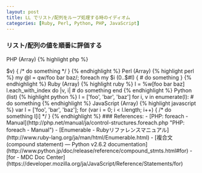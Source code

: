 ```yaml
---
layout: post
title: LL でリスト/配列をループ処理する時のイディオム
categories: [Ruby, Perl, Python, PHP, JavaScript]
---
```


### リスト/配列の値を順番に評価する

PHP (Array)
{% highlight php %}
<?php
$l = array('foo', 'bar', 'baz');
foreach ($l as $v) {
    /* do something */
}
{% endhighlight %}

Perl (Array)
{% highlight perl %}
my @l = qw/foo bar baz/;
foreach my $v (@l) {
    # do something
}
{% endhighlight %}

Ruby (Array)
{% highlight ruby %}
l = %w[foo bar baz]
l.each do |v|
  # do something
end
{% endhighlight %}

Python (list)
{% highlight python %}
l = ['foo', 'bar', 'baz']
for v in l:
    # do something
{% endhighlight %}

JavaScript (Array)
{% highlight javascript %}
var l = ['foo', 'bar', 'baz'];
for (var i = 0; i < l.length; i++) {
    /* do something */
}
{% endhighlight %}

### リスト/配列のインデックスと値を順番に評価する

PHP (Array)
{% highlight php %}
<?php
$l = array('foo', 'bar', 'baz');
foreach ($l as $i => $v) {
    /* do something */
}
{% endhighlight %}

Perl (Array)
{% highlight perl %}
my @l = qw/foo bar baz/;
foreach my $i (0..$#l) {
    # do something
}
{% endhighlight %}

Ruby (Array)
{% highlight ruby %}
l = %w[foo bar baz]
l.each_with_index do |v, i|
  # do something
end
{% endhighlight %}

Python (list)
{% highlight python %}
l = ['foo', 'bar', 'baz']
for i, v in enumerate(l):
    # do something
{% endhighlight %}

JavaScript (Array)
{% highlight javascript %}
var l = ['foo', 'bar', 'baz'];
for (var i = 0; i < l.length; i++) {
    /* do something l[i] */
}
{% endhighlight %}


### References:

- [PHP: foreach - Manual](http://php.net/manual/ja/control-structures.foreach.php "PHP: foreach - Manual")
- [Enumerable - Rubyリファレンスマニュアル](http://www.ruby-lang.org/ja/man/html/Enumerable.html)
- [複合文 (compound statement) — Python v2.6.2 documentation](http://www.python.jp/doc/release/reference/compound_stmts.html#for)
- [for - MDC Doc Center](https://developer.mozilla.org/ja/JavaScript/Reference/Statements/for)
